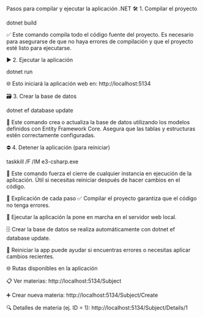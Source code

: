 Pasos para compilar y ejecutar la aplicación .NET
🛠️ 1. Compilar el proyecto

dotnet build

✅ Este comando compila todo el código fuente del proyecto. Es necesario para asegurarse de que no haya errores de compilación y que el proyecto esté listo para ejecutarse.

▶️ 2. Ejecutar la aplicación

dotnet run

🌐 Esto iniciará la aplicación web en:
http://localhost:5134

🗃️ 3. Crear la base de datos

dotnet ef database update

🧱 Este comando crea o actualiza la base de datos utilizando los modelos definidos con Entity Framework Core.
Asegura que las tablas y estructuras estén correctamente configuradas.

⛔ 4. Detener la aplicación (para reiniciar)

taskkill /F /IM e3-csharp.exe

🛑 Este comando fuerza el cierre de cualquier instancia en ejecución de la aplicación.
Útil si necesitas reiniciar después de hacer cambios en el código.

📌 Explicación de cada paso
✅ Compilar el proyecto garantiza que el código no tenga errores.

🚀 Ejecutar la aplicación la pone en marcha en el servidor web local.

🗄️ Crear la base de datos se realiza automáticamente con dotnet ef database update.

🔁 Reiniciar la app puede ayudar si encuentras errores o necesitas aplicar cambios recientes.

🌐 Rutas disponibles en la aplicación

📋 Ver materias: http://localhost:5134/Subject

➕ Crear nueva materia: http://localhost:5134/Subject/Create

🔍 Detalles de materia (ej. ID = 1): http://localhost:5134/Subject/Details/1
